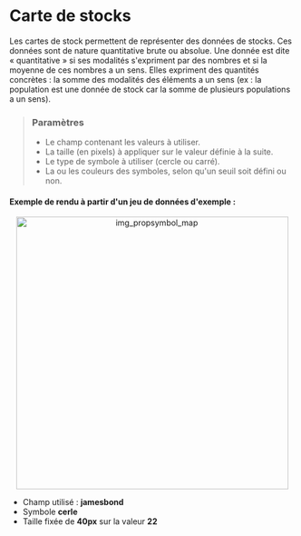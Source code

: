 # Carte de stocks

Les cartes de stock permettent de représenter des données de stocks. Ces données sont de nature quantitative brute ou absolue. Une donnée est dite « quantitative » si ses modalités s'expriment par des nombres et si la moyenne de ces nombres a un sens. Elles expriment des quantités concrètes : la somme des modalités des éléments a un sens (ex : la population est une donnée de stock car la somme de plusieurs populations a un sens).

> ### Paramètres
> * Le champ contenant les valeurs à utiliser.
> * La taille (en pixels) à appliquer sur le valeur définie à la suite.
> * Le type de symbole à utiliser (cercle ou carré).
> * La ou les couleurs des symboles, selon qu'un seuil soit défini ou non.


#### Exemple de rendu à partir d'un jeu de données d'exemple :

<p style="text-align: center;">
<img src="/img/propsymbol.png" alt="img_propsymbol_map" style="width: 480px;"/>
</p>

- Champ utilisé : **jamesbond**
- Symbole **cerle**
- Taille fixée de **40px** sur la valeur **22**
